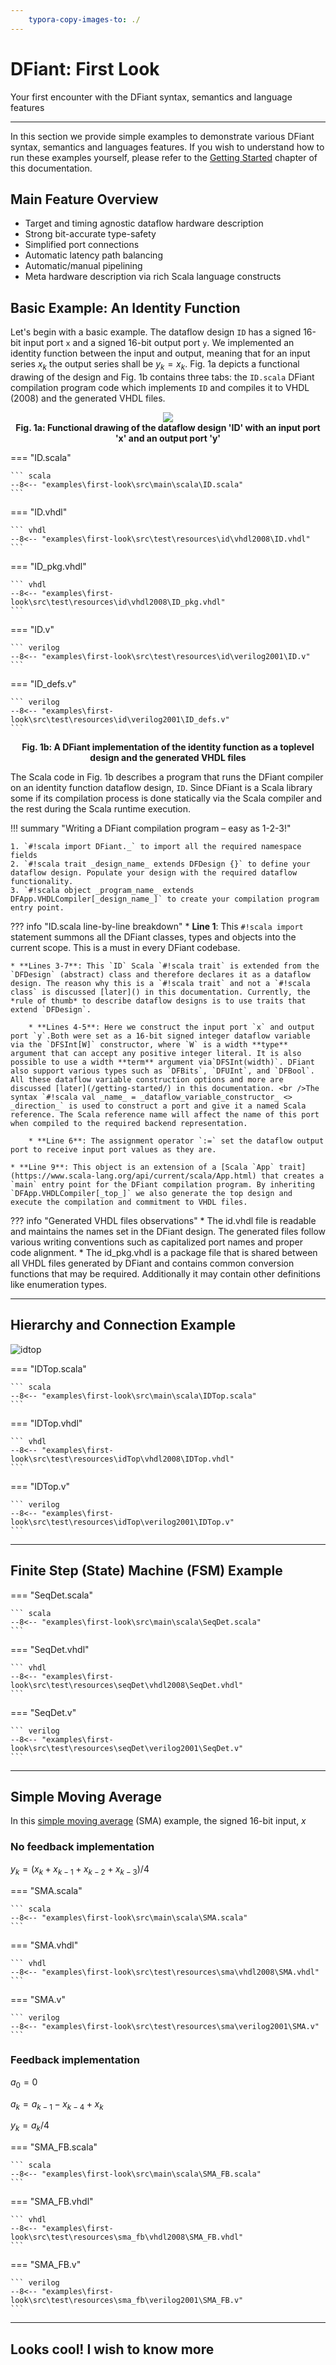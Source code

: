 ```yaml
---
	typora-copy-images-to: ./
---
```


# DFiant: First Look

Your first encounter with the DFiant syntax, semantics and language features

---

In this section we provide simple examples to demonstrate various DFiant syntax, semantics and languages features. If you wish to understand how to run these examples yourself, please refer to the <u>Getting Started</u> chapter of this documentation. 

## Main Feature Overview

* Target and timing agnostic dataflow hardware description
* Strong bit-accurate type-safety
* Simplified port connections
* Automatic latency path balancing
* Automatic/manual pipelining
* Meta hardware description via rich Scala language constructs


## Basic Example: An Identity Function

Let's begin with a basic example. The dataflow design `ID` has a signed 16-bit input port `x` and a signed 16-bit output port `y`. We implemented an identity function between the input and output, meaning that for an input series $x_k$ the output series shall be $y_k=x_k$. Fig. 1a depicts a functional drawing of the design and Fig. 1b contains three tabs: the `ID.scala` DFiant compilation program code which implements `ID` and compiles it to VHDL (2008) and the generated VHDL files.

<p align="center">
  <img src="../first-look/id.png"><br>
  <b>Fig. 1a: Functional drawing of the dataflow design 'ID' with an input port 'x' and an output port 'y'</b><br>
</p>


=== "ID.scala"

    ``` scala
    --8<-- "examples\first-look\src\main\scala\ID.scala"
    ```

=== "ID.vhdl"

    ``` vhdl
    --8<-- "examples\first-look\src\test\resources\id\vhdl2008\ID.vhdl"
    ```

=== "ID_pkg.vhdl"

    ``` vhdl
    --8<-- "examples\first-look\src\test\resources\id\vhdl2008\ID_pkg.vhdl"
    ```

=== "ID.v"

    ``` verilog
    --8<-- "examples\first-look\src\test\resources\id\verilog2001\ID.v"
    ```

=== "ID_defs.v"

    ``` verilog
    --8<-- "examples\first-look\src\test\resources\id\verilog2001\ID_defs.v"
    ```

<p align="center">
  <b>Fig. 1b: A DFiant implementation of the identity function as a toplevel design and the generated VHDL files</b><br>
</p>

The Scala code in Fig. 1b describes a program that runs the DFiant compiler on an identity function dataflow design, `ID`. Since DFiant is a Scala library some if its compilation process is done statically via the Scala compiler and the rest during the Scala runtime execution. 

!!! summary "Writing a DFiant compilation program – easy as 1-2-3!"

	1. `#!scala import DFiant._` to import all the required namespace fields
	2. `#!scala trait _design_name_ extends DFDesign {}` to define your dataflow design. Populate your design with the required dataflow functionality.
	3. `#!scala object _program_name_ extends DFApp.VHDLCompiler[_design_name_]` to create your compilation program entry point.

??? info "ID.scala line-by-line breakdown"
	* **Line 1**: This `#!scala import` statement summons all the DFiant classes, types and objects into the current scope. This is a must in every DFiant codebase.

	* **Lines 3-7**: This `ID` Scala `#!scala trait` is extended from the `DFDesign` (abstract) class and therefore declares it as a dataflow design. The reason why this is a `#!scala trait` and not a `#!scala class` is discussed [later]() in this documentation. Currently, the *rule of thumb* to describe dataflow designs is to use traits that extend `DFDesign`.
	
		* **Lines 4-5**: Here we construct the input port `x` and output port `y`.Both were set as a 16-bit signed integer dataflow variable via the `DFSInt[W]` constructor, where `W` is a width **type** argument that can accept any positive integer literal. It is also possible to use a width **term** argument via`DFSInt(width)`. DFiant also support various types such as `DFBits`, `DFUInt`, and `DFBool`. All these dataflow variable construction options and more are discussed [later](/getting-started/) in this documentation. <br />The syntax `#!scala val _name_ = _dataflow_variable_constructor_ <> _direction_` is used to construct a port and give it a named Scala reference. The Scala reference name will affect the name of this port when compiled to the required backend representation. 
	
		* **Line 6**: The assignment operator `:=` set the dataflow output port to receive input port values as they are.
	
	* **Line 9**: This object is an extension of a [Scala `App` trait](https://www.scala-lang.org/api/current/scala/App.html) that creates a `main` entry point for the DFiant compilation program. By inheriting `DFApp.VHDLCompiler[_top_]` we also generate the top design and execute the compilation and commitment to VHDL files. 

??? info "Generated VHDL files observations"
	* The id.vhdl file is readable and maintains the names set in the DFiant design. The generated files follow various writing conventions such as capitalized port names and proper code alignment.
	* The id_pkg.vhdl is a package file that is shared between all VHDL files generated by DFiant and  contains common conversion functions that may be required. Additionally it may contain other definitions like enumeration types.

---

## Hierarchy and Connection Example

![idtop](idtop.png)

=== "IDTop.scala"

    ``` scala
    --8<-- "examples\first-look\src\main\scala\IDTop.scala"
    ```

=== "IDTop.vhdl"

    ``` vhdl
    --8<-- "examples\first-look\src\test\resources\idTop\vhdl2008\IDTop.vhdl"
    ```

=== "IDTop.v"

    ``` verilog
    --8<-- "examples\first-look\src\test\resources\idTop\verilog2001\IDTop.v"
    ```

---

## Finite Step (State) Machine (FSM) Example

=== "SeqDet.scala"

    ``` scala
    --8<-- "examples\first-look\src\main\scala\SeqDet.scala"
    ```

=== "SeqDet.vhdl"

    ``` vhdl
    --8<-- "examples\first-look\src\test\resources\seqDet\vhdl2008\SeqDet.vhdl"
    ```

=== "SeqDet.v"

    ``` verilog
    --8<-- "examples\first-look\src\test\resources\seqDet\verilog2001\SeqDet.v"
    ```

---

## Simple Moving Average

In this [simple moving average](https://en.wikipedia.org/wiki/Moving_average) (SMA) example, the signed 16-bit input, $x$ 

### No feedback implementation
 $y_k=\left(x_k+x_{k-1}+x_{k-2}+x_{k-3}\right)/4$

=== "SMA.scala"

    ``` scala
    --8<-- "examples\first-look\src\main\scala\SMA.scala"
    ```

=== "SMA.vhdl"

    ``` vhdl
    --8<-- "examples\first-look\src\test\resources\sma\vhdl2008\SMA.vhdl"
    ```

=== "SMA.v"

    ``` verilog
    --8<-- "examples\first-look\src\test\resources\sma\verilog2001\SMA.v"
    ```

### Feedback implementation

$a_0 = 0$

$a_k = a_{k-1} - x_{k-4}+x_k$

$y_k = a_k/4$


=== "SMA_FB.scala"

    ``` scala
    --8<-- "examples\first-look\src\main\scala\SMA_FB.scala"
    ```

=== "SMA_FB.vhdl"

    ``` vhdl
    --8<-- "examples\first-look\src\test\resources\sma_fb\vhdl2008\SMA_FB.vhdl"
    ```

=== "SMA_FB.v"

    ``` verilog
    --8<-- "examples\first-look\src\test\resources\sma_fb\verilog2001\SMA_FB.v"
    ```


---


## Looks cool! I wish to know more

